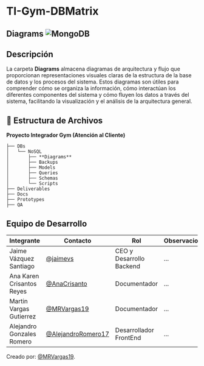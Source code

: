 # TI-Gym-DBMatrix 

## Diagrams ![MongoDB](https://img.shields.io/badge/MongoDB-%234ea94b.svg?style=for-the-badge&logo=mongodb&logoColor=white)

## Descripción
La carpeta **Diagrams** almacena diagramas de arquitectura y flujo que proporcionan representaciones visuales claras de la estructura de la base de datos y los procesos del sistema. Estos diagramas son útiles para comprender cómo se organiza la información, cómo interactúan los diferentes componentes del sistema y cómo fluyen los datos a través del sistema, facilitando la visualización y el análisis de la arquitectura general.

## 📁 **Estructura de Archivos** 
**Proyecto Integrador Gym (Atención al Cliente)**

```plaintext
├── DBs
│   └── NoSQL
│       ├── **Diagrams**
│       ├── Backups
│       ├── Models
│       ├── Queries
│       ├── Schemas
│       └── Scripts
├── Deliverables
├── Docs
├── Prototypes
├── QA
```

## Equipo de Desarrollo
|Integrante|Contacto|Rol|Observaciones|
|----------|--------|---|-------------|
|Jaime Vázquez Santiago|[@jaimevs](https://github.com/jaimevs)|CEO y Desarrollo Backend|...|
|Ana Karen Crisantos Reyes|[@AnaCrisanto](https://github.com/AnaCrisanto)|Documentador|...|
|Martin Vargas Gutierrez|[@MRVargas19](https://github.com/MRVargas19)|Documentador|...|
|Alejandro Gonzales Romero|[@AlejandroRomero17](https://github.com/AlejandroRomero17)|Desarrollador FrontEnd|...|

Creado por: [@MRVargas19](https://github.com/MRVargas19).